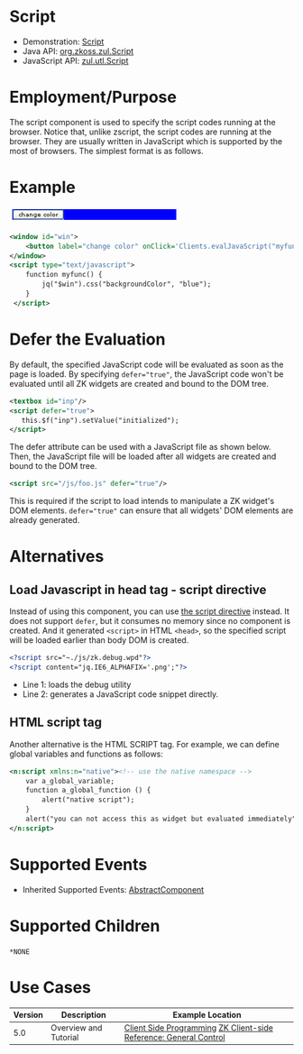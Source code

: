 

# Script

- Demonstration:
  [Script](http://www.zkoss.org/zkdemo/effects/upload_effect)
- Java API: [org.zkoss.zul.Script](https://www.zkoss.org/javadoc/latest/zk/org/zkoss/zul/Script.html)
- JavaScript API: [zul.utl.Script](https://www.zkoss.org/javadoc/latest/jsdoc/classes/zul.utl.Script.html)


# Employment/Purpose

The script component is used to specify the script codes running at the
browser. Notice that, unlike zscript, the script codes are running at
the browser. They are usually written in JavaScript which is supported
by the most of browsers. The simplest format is as follows.

# Example

![](/zk_component_ref/images/ZKComRef_Script_Example.png)

```xml
<window id="win">
    <button label="change color" onClick='Clients.evalJavaScript("myfunc()")' />
</window>
<script type="text/javascript">
    function myfunc() {
        jq("$win").css("backgroundColor", "blue");
    }
 </script>
```

# Defer the Evaluation

By default, the specified JavaScript code will be evaluated as soon as
the page is loaded. By specifying `defer="true"`, the JavaScript code
won't be evaluated until all ZK widgets are created and bound to the DOM
tree.

```xml
<textbox id="inp"/>
<script defer="true">
   this.$f("inp").setValue("initialized");
</script>
```

The defer attribute can be used with a JavaScript file as shown below.
Then, the JavaScript file will be loaded after all widgets are created
and bound to the DOM tree.

```xml
<script src="/js/foo.js" defer="true"/>
```

This is required if the script to load intends to manipulate a ZK
widget's DOM elements. `defer="true"` can ensure that all widgets' DOM
elements are already generated.

# Alternatives

## Load Javascript in head tag - script directive

Instead of using this component, you can use [the script directive](ZUML_Reference/ZUML/Processing_Instructions/script)
instead. It does not support `defer`, but it consumes no memory since no
component is created. And it generated `<script>` in HTML `<head>`, so
the specified script will be loaded earlier than body DOM is created.

```xml
<?script src="~./js/zk.debug.wpd"?>
<?script content="jq.IE6_ALPHAFIX='.png';"?>
```

- Line 1: loads the debug utility
- Line 2: generates a JavaScript code snippet directly.

## HTML script tag

Another alternative is the HTML SCRIPT tag. For example, we can define
global variables and functions as follows:

```xml
<n:script xmlns:n="native"><!-- use the native namespace -->
    var a_global_variable;
    function a_global_function () {
        alert("native script");
    }
    alert("you can not access this as widget but evaluated immediately");
</n:script>
```

# Supported Events

- Inherited Supported Events: [ AbstractComponent]({{site.baseurl}}/zk_component_ref/base_components/abstractcomponent#Supported_Events)

# Supported Children

`*NONE`

# Use Cases

| Version | Description           | Example Location                                                                                                                                                                      |
|---------|-----------------------|---------------------------------------------------------------------------------------------------------------------------------------------------------------------------------------|
| 5.0     | Overview and Tutorial | [Client Side Programming](https://www.zkoss.org/wiki/Small_Talks/2010/April/Client_Side_Programming) [ZK Client-side Reference: General Control]({{site.baseurl}}/zk_client_side_ref/general_control) |


